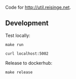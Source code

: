 Code for http://util.reisinge.net.

## Development

Test locally:

```
make run

curl localhost:5002
```

Release to dockerhub:

```
make release
```
